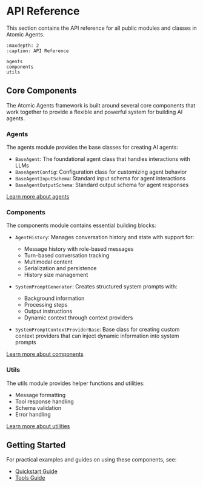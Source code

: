 # API Reference

This section contains the API reference for all public modules and classes in Atomic Agents.

```{toctree}
:maxdepth: 2
:caption: API Reference

agents
components
utils
```

## Core Components

The Atomic Agents framework is built around several core components that work together to provide a flexible and powerful system for building AI agents.

### Agents

The agents module provides the base classes for creating AI agents:

- `BaseAgent`: The foundational agent class that handles interactions with LLMs
- `BaseAgentConfig`: Configuration class for customizing agent behavior
- `BaseAgentInputSchema`: Standard input schema for agent interactions
- `BaseAgentOutputSchema`: Standard output schema for agent responses

[Learn more about agents](agents.md)

### Components

The components module contains essential building blocks:

- `AgentHistory`: Manages conversation history and state with support for:
  - Message history with role-based messages
  - Turn-based conversation tracking
  - Multimodal content
  - Serialization and persistence
  - History size management

- `SystemPromptGenerator`: Creates structured system prompts with:
  - Background information
  - Processing steps
  - Output instructions
  - Dynamic context through context providers

- `SystemPromptContextProviderBase`: Base class for creating custom context providers that can inject dynamic information into system prompts

[Learn more about components](components.md)

### Utils

The utils module provides helper functions and utilities:

- Message formatting
- Tool response handling
- Schema validation
- Error handling

[Learn more about utilities](utils.md)

## Getting Started

For practical examples and guides on using these components, see:

- [Quickstart Guide](../guides/quickstart.md)
- [Tools Guide](../guides/tools.md)

